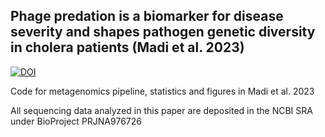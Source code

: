 ## Phage predation is a biomarker for disease severity and shapes pathogen genetic diversity in cholera patients (Madi et al. 2023)
[![DOI](https://zenodo.org/badge/651234922.svg)](https://zenodo.org/doi/10.5281/zenodo.10573866)

Code for metagenomics pipeline, statistics and figures in Madi et al. 2023

All sequencing data analyzed in this paper are deposited in the NCBI SRA under BioProject PRJNA976726 


